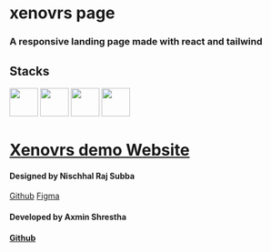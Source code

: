 # xenovrs page

### A responsive landing page made with react and tailwind

## Stacks

<div>
<img width="50" src="https://cdn.jsdelivr.net/gh/devicons/devicon@latest/icons/vitejs/vitejs-original.svg" />

<img width="50" src="https://cdn.jsdelivr.net/gh/devicons/devicon@latest/icons/react/react-original-wordmark.svg" />

<img width="50" src="https://cdn.jsdelivr.net/gh/devicons/devicon@latest/icons/tailwindcss/tailwindcss-original.svg" />

<img width="50" src="https://cdn.jsdelivr.net/gh/devicons/devicon@latest/icons/reactrouter/reactrouter-original-wordmark.svg" />

</div>

[//]: # '[Website](https://statuesque-semolina-a1b399.netlify.app/)'

# [Xenovrs demo Website](https://ax-sh.github.io/xenovrs-demo)

#### Designed by Nischhal Raj Subba

[Github](https://github.com/Nischhalsubba)
[Figma](https://www.figma.com/file/VlPvPiyoG2mRMx5X5C8wph/Xenovrs-Landing-Page---NBAS?node-id=53%3A362)

#### Developed by Axmin Shrestha

#### [Github](https://github.com/ax-sh)
